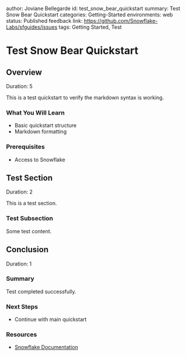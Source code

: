 author: Joviane Bellegarde
id: test_snow_bear_quickstart
summary: Test Snow Bear Quickstart
categories: Getting-Started
environments: web
status: Published
feedback link: <https://github.com/Snowflake-Labs/sfguides/issues>
tags: Getting Started, Test

# Test Snow Bear Quickstart
<!-- ------------------------ -->

## Overview
Duration: 5

This is a test quickstart to verify the markdown syntax is working.

### What You Will Learn
- Basic quickstart structure
- Markdown formatting

### Prerequisites
- Access to Snowflake

<!-- ------------------------ -->

## Test Section
Duration: 2

This is a test section.

### Test Subsection

Some test content.

<!-- ------------------------ -->

## Conclusion
Duration: 1

### Summary

Test completed successfully.

### Next Steps
- Continue with main quickstart

### Resources
- [Snowflake Documentation](https://docs.snowflake.com/)
